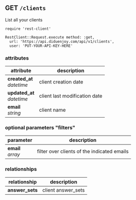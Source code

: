 ## GET `/clients`

List all your clients

```ruby--Rails
require 'rest-client'

RestClient::Request.execute method: :get,
  url: 'https://api.diduenjoy.com/api/v1/clients',
  user: 'PUT-YOUR-API-KEY-HERE'
```

### attributes

attribute          | description
------------- | -------------
__created_at__<br>_datetime_  | client creation date
__updated_at__<br>_datetime_  | client last modification date
__email__<br>_string_ | client name

### optional parameters "filters"

parameter          | description
------------- |-------------
__email__<br>_array_  | filter over clients of the indicated emails

### relationships

relationship          | description
------------------------------ | -------------
__answer_sets__ | client answer_sets